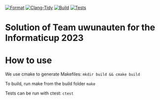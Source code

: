 [![Format](https://github.com/XPerianer/Profit_Informaticup2023/actions/workflows/clang-format.yml/badge.svg)](https://github.com/XPerianer/Profit_Informaticup2023/actions/workflows/clang-format.yml)
[![Clang-Tidy](https://github.com/XPerianer/Profit_Informaticup2023/actions/workflows/clang-tidy.yml/badge.svg)](https://github.com/XPerianer/Profit_Informaticup2023/actions/workflows/clang-tidy.yml)
[![Build](https://github.com/XPerianer/Profit_Informaticup2023/actions/workflows/build.yml/badge.svg)](https://github.com/XPerianer/Profit_Informaticup2023/actions/workflows/build.yml)
[![Tests](https://github.com/XPerianer/Profit_Informaticup2023/actions/workflows/test.yml/badge.svg)](https://github.com/XPerianer/Profit_Informaticup2023/actions/workflows/test.yml)

# Solution of Team uwunauten for the Informaticup 2023

# How to use
We use cmake to generate Makefiles:
``` mkdir build && cmake build ```

To build, run make from the build folder
``` make ```

Tests can be run with ctest:
``` ctest ```
